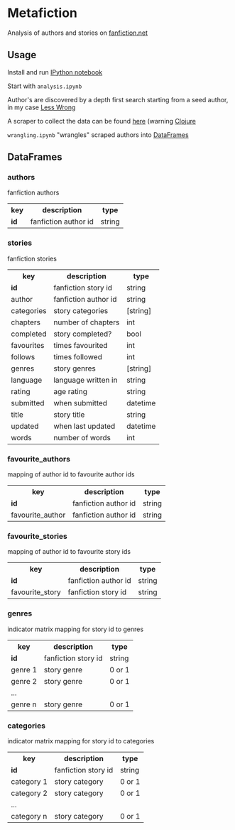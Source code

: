 # Metafiction

Analysis of authors and stories on [fanfiction.net](http://fanfiction.net)

## Usage

Install and run [IPython notebook](http://ipython.org/notebook.html)

Start with `analysis.ipynb`

Author's are discovered by a depth first search starting from a seed author, in my
case [Less Wrong](http://fanfiction.net/u/2269863/Less-Wrong)

A scraper to collect the data can be found [here](https://github.com/grinnbearit/crawler/blob/master/src/crawler/fanfiction/author.clj)
(warning [Clojure](http://clojure.com/)

`wrangling.ipynb` "wrangles" scraped authors into [DataFrames](http://pandas.pydata.org/pandas-docs/stable/generated/pandas.DataFrame.html)

## DataFrames

### authors

fanfiction authors

<table>
<tr>
<th>key</th>
<th>description</th>
<th>type</th>
</tr>
<tr>
<td><b>id</b></td>
<td>fanfiction author id</td>
<td>string</td>
</tr>
</table>

### stories

fanfiction stories

<table>
<tr>
<th>key</th>
<th>description</th>
<th>type</th>
</tr>
<tr>
<td><b>id</b></td>
<td>fanfiction story id</td>
<td>string</td>
</tr>
<tr>
<td>author</td>
<td>fanfiction author id</td>
<td>string</td>
</tr>
<tr>
<td>categories</td>
<td>story categories</td>
<td>[string]</td>
</tr>
<tr>
<td>chapters</td>
<td>number of chapters</td>
<td>int</td>
</tr>
<tr>
<td>completed</td>
<td>story completed?</td>
<td>bool</td>
</tr>
<tr>
<td>favourites</td>
<td>times favourited</td>
<td>int</td>
</tr>
<tr>
<td>follows</td>
<td>times followed</td>
<td>int</td>
</tr>
<tr>
<td>genres</td>
<td>story genres</td>
<td>[string]</td>
</tr>
<tr>
<td>language</td>
<td>language written in</td>
<td>string</td>
</tr>
<tr>
<td>rating</td>
<td>age rating</td>
<td>string</td>
</tr>
<tr>
<td>submitted</td>
<td>when submitted</td>
<td>datetime</td>
</tr>
<tr>
<td>title</td>
<td>story title</td>
<td>string</td>
</tr>
<tr>
<td>updated</td>
<td>when last updated</td>
<td>datetime</td>
</tr>
<tr>
<td>words</td>
<td>number of words</td>
<td>int</td>
</tr>
</table>

### favourite_authors

mapping of author id to favourite author ids

<table>
<tr>
<th>key</th>
<th>description</th>
<th>type</th>
</tr>
<tr>
<td><b>id</b></td>
<td>fanfiction author id</td>
<td>string</td>
</tr>
<tr>
<td>favourite_author</td>
<td>fanfiction author id</td>
<td>string</td>
</tr>
</table>

### favourite_stories

mapping of author id to favourite story ids

<table>
<tr>
<th>key</th>
<th>description</th>
<th>type</th>
</tr>
<tr>
<td><b>id</b></td>
<td>fanfiction author id</td>
<td>string</td>
</tr>
<tr>
<td>favourite_story</td>
<td>fanfiction story id</td>
<td>string</td>
</tr>
</table>

### genres

indicator matrix mapping for story id to genres

<table>
<tr>
<th>key</th>
<th>description</th>
<th>type</th>
</tr>
<tr>
<td><b>id</b></td>
<td>fanfiction story id</td>
<td>string</td>
</tr>
<tr>
<td>genre 1</td>
<td>story genre</td>
<td>0 or 1</td>
</tr>
<tr>
<td>genre 2</td>
<td>story genre</td>
<td>0 or 1</td>
</tr>
<tr>
<td colspan=3>...</td>
</tr>
<tr>
<td>genre n</td>
<td>story genre</td>
<td>0 or 1</td>
</tr>
</table>

### categories

indicator matrix mapping for story id to categories

<table>
<tr>
<th>key</th>
<th>description</th>
<th>type</th>
</tr>
<tr>
<td><b>id</b></td>
<td>fanfiction story id</td>
<td>string</td>
</tr>
<tr>
<td>category 1</td>
<td>story category</td>
<td>0 or 1</td>
</tr>
<tr>
<td>category 2</td>
<td>story category</td>
<td>0 or 1</td>
</tr>
<tr>
<td colspan=3>...</td>
</tr>
<tr>
<td>category n</td>
<td>story category</td>
<td>0 or 1</td>
</tr>
</table>
